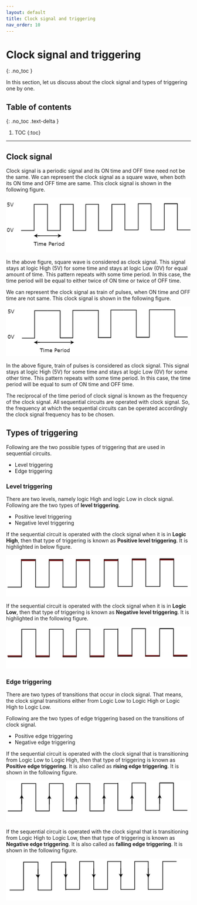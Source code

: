 ```yaml
---
layout: default
title: Clock signal and triggering
nav_order: 10
---
```


# Clock signal and triggering
{: .no_toc }

In this section, let us discuss about the clock signal and types of triggering one by one.

## Table of contents
{: .no_toc .text-delta }

1. TOC
{:toc}

---



## Clock signal

Clock signal is a periodic signal and its ON time and OFF time need not be the same. 
We can represent the clock signal as a square wave, when both its ON time and OFF time are same. 
This clock signal is shown in the following figure.

<div style="text-align:center"><img src="../assets/images/clock_signal.jpg" /></div>

In the above figure, square wave is considered as clock signal. This signal stays at logic High (5V) for some time and stays at logic Low (0V) for equal amount of time. This pattern repeats with some time period. In this case, the time period will be equal to either twice of ON time or twice of OFF time.

We can represent the clock signal as train of pulses, when ON time and OFF time are not same. This clock signal is shown in the following figure.

<div style="text-align:center"><img src="../assets/images/train_of_pulses.jpg" /></div>

In the above figure, train of pulses is considered as clock signal. This signal stays at logic High (5V) for some time and stays at logic Low (0V) for some other time. This pattern repeats with some time period. In this case, the time period will be equal to sum of ON time and OFF time.

The reciprocal of the time period of clock signal is known as the frequency of the clock signal. All sequential circuits are operated with clock signal. So, the frequency at which the sequential circuits can be operated accordingly the clock signal frequency has to be chosen.

## Types of triggering

Following are the two possible types of triggering that are used in sequential circuits.

* Level triggering
* Edge triggering

### Level triggering

There are two levels, namely logic High and logic Low in clock signal. Following are the two types of **level triggering**.

* Positive level triggering
* Negative level triggering

If the sequential circuit is operated with the clock signal when it is in **Logic High**, then that type of triggering is known as **Positive level triggering**. It is highlighted in below figure.
<div style="text-align:center"><img src="../assets/images/level_triggering.jpg" /></div>

If the sequential circuit is operated with the clock signal when it is in **Logic Low**, then that type of triggering is known as **Negative level triggering**. It is highlighted in the following figure.

<div style="text-align:center"><img src="../assets/images/negative_level_triggering.jpg" /></div>

### Edge triggering

There are two types of transitions that occur in clock signal. That means, the clock signal transitions either from Logic Low to Logic High or Logic High to Logic Low.

Following are the two types of edge triggering based on the transitions of clock signal.

* Positive edge triggering
* Negative edge triggering

If the sequential circuit is operated with the clock signal that is transitioning from Logic Low to Logic High, then that type of triggering is known as **Positive edge triggering**. It is also called as **rising edge triggering**. It is shown in the following figure.

<div style="text-align:center"><img src="../assets/images/positive_edge_triggering.jpg" /></div>

If the sequential circuit is operated with the clock signal that is transitioning from Logic High to Logic Low, then that type of triggering is known as **Negative edge triggering**. It is also called as **falling edge triggering**. It is shown in the following figure.

<div style="text-align:center"><img src="../assets/images/negative_edge_triggering.jpg" /></div>
